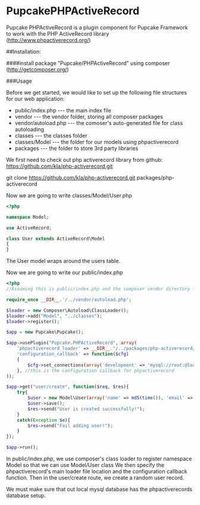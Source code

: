 PupcakePHPActiveRecord
======================

Pupcake PHPActiveRecord is a plugin component for Pupcake Framework to work with the PHP ActiveRecord library (http://www.phpactiverecord.org/)

##Installation:

####install package "Pupcake/PHPActiveRecord" using composer (http://getcomposer.org/)

###Usage

Before we get started, we would like to set up the following file structures for our web application:

* public/index.php --- the main index file
* vendor --- the vendor folder, storing all composer packages
* vendor/autoload.php --- the comoser's auto-generated file for class autoloading
* classes --- the classes folder 
* classes/Model --- the folder for our models using phpactiverecord
* packages --- the folder to store 3rd party libraries

We first need to check out php activerecord library from github: https://github.com/kla/php-activerecord.git 

git clone https://github.com/kla/php-activerecord.git packages/php-activerecord

Now we are going to write classes/Model/User.php
```php
<?php

namespace Model;

use ActiveRecord;

class User extends ActiveRecord\Model
{
}
```
The User model wraps around the users table.


Now we are going to write our public/index.php

```php
<?php
//Assuming this is public/index.php and the composer vendor directory is ../vendor

require_once __DIR__.'/../vendor/autoload.php';

$loader = new Composer\Autoload\ClassLoader();
$loader->add("Model", "../classes");
$loader->register();

$app = new Pupcake\Pupcake();

$app->usePlugin("Pupcake.PHPActiveRecord", array(
    'phpactiverecord_loader' => __DIR__."/../packages/php-activerecord/ActiveRecord.php", // this is the phpactiverecord's main loader file
    'configuration_callback' => function($cfg)
    {
        $cfg->set_connections(array('development' => 'mysql://root:@localhost/phpactiverecords'));
    }, //this is the configuration callback for phpactiverecord
));

$app->get("user/create", function($req, $res){
    try{
        $user = new Model\User(array('name' => md5(time()), 'email' => time().'@dummy.com'));
        $user->save();
        $res->send("User is created successfully!");
    }
    catch(Exception $e){
        $res->send("Fail adding user!");
    }
});

$app->run();
```
In public/index.php, we use composer's class loader to register namespace Model so that we can use Model/User class
We then specify the phpactiverecord's main loader file location and the configuration callback function.
Then in the user/create route, we create a random user record.

We must make sure that out local mysql database has the phpactiverecords database setup.
